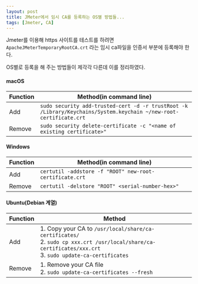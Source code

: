 ```yaml
---
layout: post
title: JMeter에서 임시 CA를 등록하는 OS별 방법들...
tags: [Jmeter, CA]
---
```




Jmeter를 이용해 https 사이트를 테스트를 하려면 `ApacheJMeterTemporaryRootCA.crt` 라는 임시 ca파일을 인증서 부분에 등록해야 한다. 

OS별로 등록을 해 주는 방법들이 제각각 다른데 이를 정리하였다. 

#### macOS

| Function | Method(in command line)                                      |
| -------- | ------------------------------------------------------------ |
| Add      | `sudo security add-trusted-cert -d -r trustRoot -k /Library/Keychains/System.keychain ~/new-root-certificate.crt` |
| Remove   | `sudo security delete-certificate -c "<name of existing certificate>"` |



#### Windows

| Function | Method(in command line)                                 |
| -------- | ------------------------------------------------------- |
| Add      | `certutil -addstore -f "ROOT" new-root-certificate.crt` |
| Remove   | `certutil -delstore "ROOT" <serial-number-hex>"`        |



#### Ubuntu(Debian 계열)

| Function | Method                                                       |
| -------- | ------------------------------------------------------------ |
| Add      | 1. Copy your CA to `/usr/local/share/ca-certificates/`<br />2. `sudo cp xxx.crt /usr/local/share/ca-certificates/xxx.crt`<br />3. `sudo update-ca-certificates` |
| Remove   | 1. Remove your CA file<br />2. `sudo update-ca-certificates --fresh` |




